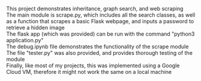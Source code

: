 This project demonstrates inheritance, graph search, and web scraping<br>
The main module is scrape.py, which includes all the search classes, as well as a function that scrapes a basic Flask webpage, and inputs a password to retrieve a hidden image<br>
The flask app (which was provided) can be run with the command "python3 application.py"<br>
The debug.ipynb file demonstrates the functionality of the scrape module<br>
The file "tester.py" was also provided, and provides thorough testing of the module<br>
Finally, like most of my projects, this was implemented using a Google Cloud VM, therefore it might not work the same on a local machine<br>
